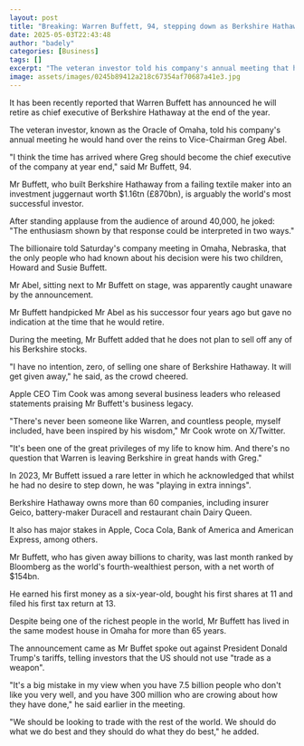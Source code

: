 ```yaml
---
layout: post
title: "Breaking: Warren Buffett, 94, stepping down as Berkshire Hathaway CEO"
date: 2025-05-03T22:43:48
author: "badely"
categories: [Business]
tags: []
excerpt: "The veteran investor told his company's annual meeting that he would hand over the reins to Vice-Chairman Greg Abel."
image: assets/images/0245b89412a218c67354af70687a41e3.jpg
---
```


It has been recently reported that Warren Buffett has announced he will retire as chief executive of Berkshire Hathaway at the end of the year.

The veteran investor, known as the Oracle of Omaha, told his company's annual meeting he would hand over the reins to Vice-Chairman Greg Abel.

"I think the time has arrived where Greg should become the chief executive of the company at year end," said Mr Buffett, 94. 

Mr Buffett, who built Berkshire Hathaway from a failing textile maker into an investment juggernaut worth $1.16tn (£870bn), is arguably the world's most successful investor. 

After standing applause from the audience of around 40,000, he joked: "The enthusiasm shown by that response could be interpreted in two ways."

The billionaire told Saturday's company meeting in Omaha, Nebraska, that the only people who had known about his decision were his two children, Howard and Susie Buffett.

Mr Abel, sitting next to Mr Buffett on stage, was apparently caught unaware by the announcement.

Mr Buffett handpicked Mr Abel as his successor four years ago but gave no indication at the time that he would retire.

During the meeting, Mr Buffett added that he does not plan to sell off any of his Berkshire stocks. 

"I have no intention, zero, of selling one share of Berkshire Hathaway. It will get given away," he said, as the crowd cheered.

Apple CEO Tim Cook was among several business leaders who released statements praising Mr Buffett's business legacy.

"There's never been someone like Warren, and countless people, myself included, have been inspired by his wisdom," Mr Cook wrote on X/Twitter. 

"It's been one of the great privileges of my life to know him. And there's no question that Warren is leaving Berkshire in great hands with Greg."

In 2023, Mr Buffett issued a rare letter in which he acknowledged that whilst he had no desire to step down, he was "playing in extra innings".

Berkshire Hathaway owns more than 60 companies, including insurer Geico, battery-maker Duracell and restaurant chain Dairy Queen.

It also has major stakes in Apple, Coca Cola, Bank of America and American Express, among others.

Mr Buffett, who has given away billions to charity, was last month ranked by Bloomberg as the world's fourth-wealthiest person, with a net worth of $154bn.

He earned his first money as a six-year-old, bought his first shares at 11 and filed his first tax return at 13.

Despite being one of the richest people in the world, Mr Buffett has lived in the same modest house in Omaha for more than 65 years.

The announcement came as Mr Buffet spoke out against President Donald Trump's tariffs, telling investors that the US should not use "trade as a weapon".

"It's a big mistake in my view when you have 7.5 billion people who don't like you very well, and you have 300 million who are crowing about how they have done," he said earlier in the meeting.

"We should be looking to trade with the rest of the world. We should do what we do best and they should do what they do best," he added.


